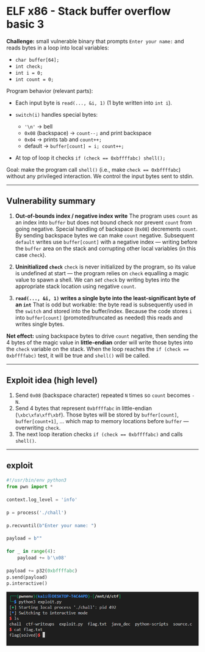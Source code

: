 # ELF x86 - Stack buffer overflow basic 3

**Challenge:** small vulnerable binary that prompts `Enter your name:` and reads bytes in a loop into local variables:

* `char buffer[64];`
* `int check;`
* `int i = 0;`
* `int count = 0;`

Program behavior (relevant parts):

* Each input byte is `read(..., &i, 1)` (1 byte written into `int i`).
* `switch(i)` handles special bytes:

  * `'\n'` → bell
  * `0x08` (backspace) → `count--;` and print backspace
  * `0x04` → prints tab and `count++;`
  * default → `buffer[count] = i; count++;`
* At top of loop it checks `if (check == 0xbffffabc) shell();`

Goal: make the program call `shell()` (i.e., make `check == 0xbffffabc`) without any privileged interaction.
We control the input bytes sent to stdin.

---

## Vulnerability summary

1. **Out-of-bounds index / negative index write**
   The program uses `count` as an index into `buffer` but does not bound check nor prevent `count` from going negative. Special handling of backspace (`0x08`) decrements `count`. By sending backspace bytes we can make `count` negative. Subsequent `default` writes use `buffer[count]` with a negative index — writing before the `buffer` area on the stack and corrupting other local variables (in this case `check`).

2. **Uninitialized `check`**
   `check` is never initialized by the program, so its value is undefined at start — the program relies on `check` equalling a magic value to spawn a shell. We can *set* `check` by writing bytes into the appropriate stack location using negative `count`.

3. **`read(..., &i, 1)` writes a single byte into the least-significant byte of an `int`**
   That is odd but workable: the byte read is subsequently used in the `switch` and stored into the buffer/index. Because the code stores `i` into `buffer[count]` (promoted/truncated as needed) this reads and writes single bytes.

**Net effect:** using backspace bytes to drive `count` negative, then sending the 4 bytes of the magic value in **little-endian** order will write those bytes into the `check` variable on the stack. When the loop reaches the `if (check == 0xbffffabc)` test, it will be true and `shell()` will be called.

---

## Exploit idea (high level)

1. Send `0x08` (backspace character) repeated `N` times so `count` becomes `-N`.
2. Send 4 bytes that represent `0xbffffabc` in little-endian (`\xbc\xfa\xff\xbf`). Those bytes will be stored by `buffer[count]`, `buffer[count+1]`, ... which map to memory locations before `buffer` — overwriting `check`.
3. The next loop iteration checks `if (check == 0xbffffabc)` and calls `shell()`.

---

## exploit

```python
#!/usr/bin/env python3
from pwn import *

context.log_level = 'info'

p = process('./chall')

p.recvuntil(b"Enter your name: ")

payload = b""

for _ in range(4):
    payload += b'\x08'
    
payload += p32(0xbffffabc)
p.send(payload)
p.interactive()
```

![result](./img/result.png)
